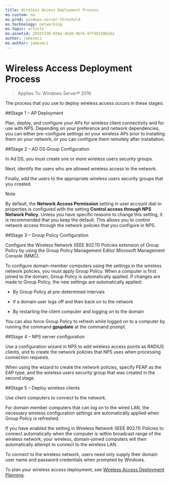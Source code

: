 ```yaml
---
title: Wireless Access Deployment Process
ms.custom: na
ms.prod: windows-server-threshold
ms.technology: networking
ms.topic: article
ms.assetid: 2555f238-926e-4b20-9bfb-9774831062da
author: jamesmci
ms.author: jamesmci
---
```

# Wireless Access Deployment Process

>Applies To: Windows Server&reg; 2016

The process that you use to deploy wireless access occurs in these stages:

##Stage 1 – AP Deployment

Plan, deploy, and configure your APs for wireless client connectivity and for use with NPS. Depending on your preference and network dependencies, you can either pre\-configure settings on your wireless APs prior to installing them on your network, or you can configure them remotely after installation.

##Stage 2 – AD DS Group Configuration

In Ad DS, you must create one or more wireless users security groups.

Next, identify the users who are allowed wireless access to the network.

Finally, add the users to the appropriate wireless users security groups that you created.

>[!NOTE]
>By default, the **Network Access Permission** setting in user account dial-in properties is configured with the setting **Control access through NPS Network Policy**. Unless you have specific reasons to change this setting, it is recommended that you keep the default. This allows you to control network access through the network policies that you configure in NPS.

##Stage 3 – Group Policy Configuration

Configure the Wireless Network \(IEEE 802.11\) Policies extension of Group Policy by using the Group Policy Management Editor Microsoft Management Console \(MMC\).

To configure domain\-member computers using the settings in the wireless network policies, you must apply Group Policy. When a computer is first joined to the domain, Group Policy is automatically applied. If changes are made to Group Policy, the new settings are automatically applied:

- By Group Policy at pre\-determined intervals

- If a domain user logs off and then back on to the network

- By restarting the client computer and logging on to the domain

You can also force Group Policy to refresh while logged on to a computer by running the command **gpupdate** at the command prompt.

##Stage 4 – NPS server configuration

Use a configuration wizard in NPS to add wireless access points as RADIUS clients, and to create the network policies that NPS uses when processing connection requests.

When using the wizard to create the network policies, specify PEAP as the EAP type, and the wireless users security group that was created in the second stage.

##Stage 5 – Deploy wireless clients

Use client computers to connect to the network.

For domain member computers that can log on to the wired LAN, the necessary wireless configuration settings are automatically applied when Group Policy is refreshed.

If you have enabled the setting in Wireless Network \(IEEE 802.11\) Policies to connect automatically when the computer is within broadcast range of the wireless network, your wireless, domain\-joined computers will then automatically attempt to connect to the wireless LAN.

To connect to the wireless network, users need only supply their domain user name and password credentials when prompted by Windows.

To plan your wireless access deployment, see [Wireless Access Deployment Planning](d-wireless-access-planning.md).
